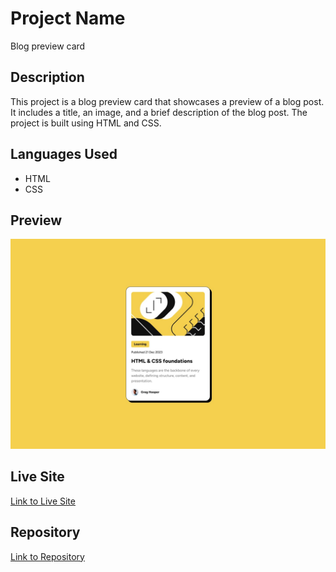 # Project Name
Blog preview card

## Description

This project is a blog preview card that showcases a preview of a blog post. It includes a title, an image, and a brief description of the blog post.  The project is built using HTML and CSS.

## Languages Used

- HTML
- CSS

## Preview

![Project Preview](./design/desktop-design.jpg)

## Live Site

[Link to Live Site](https://acharachisomsolomon.github.io/blog-preview-card/)

## Repository

[Link to Repository](https://github.com/AcharaChisomSolomon/blog-preview-card)